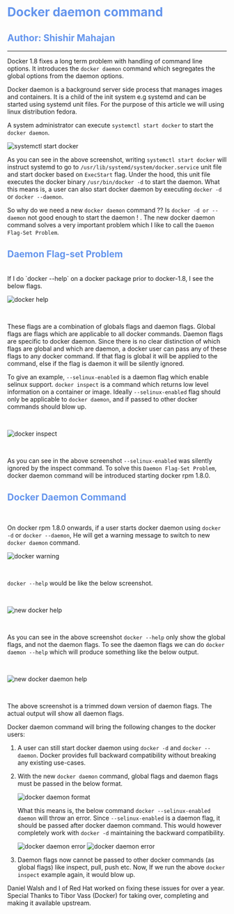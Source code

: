  
# <span style="color:cornflowerblue">Docker daemon command</span>
## <span style="color:cornflowerblue">Author: Shishir Mahajan</span>
---
Docker 1.8 fixes a long term problem with handling of command line options. It introduces the `docker daemon` command which segregates
the global options from the daemon options.

Docker daemon is a background server side process that manages images and containers. It is a child of the init system e.g systemd and can be started using systemd unit files. For the purpose of this article we will using linux distribution fedora.

A system administrator can execute `systemctl start docker` to start the `docker daemon`.

![systemctl start docker](images/docker_daemon_start.png)

As you can see in the above screenshot, writing `systemctl start docker` will instruct systemd to go to `/usr/lib/systemd/system/docker.service` unit file and start docker based on `ExecStart` flag. Under the hood, this unit file executes the docker binary `/usr/bin/docker -d` to start the daemon. What this means is, a user can also start docker daemon by executing `docker -d` or `docker --daemon`.

So why do we need a new `docker daemon` command ?? Is `docker -d or --daemon` not good enough to start the daemon ! . The new docker daemon command solves a very important problem which I like to call the `Daemon Flag-Set Problem`.

## <span style="color:cornflowerblue">Daemon Flag-set Problem</span>
<br/>
If I do `docker --help` on a docker package prior to docker-1.8, I see the below flags.
<br/>

![docker help](images/docker_help.png)

<br/>

These flags are a combination of globals flags and daemon flags. Global flags are flags which are applicable to all docker commands. 
Daemon flags are specific to docker daemon. Since there is no clear distinction of which flags are global and which are daemon, a docker 
user can pass any of these flags to any docker command. If that flag is global it will be applied to the command, else if the flag is daemon 
it will be silently ignored. 

To give an example, `--selinux-enabled` is a daemon flag which enable selinux support. `docker inspect` is a command which returns low level information on a container or image.
Ideally `--selinux-enabled` flag should only be applicable to `docker daemon`, and if passed to other docker commands should blow up.

<br/>

![docker inspect](images/docker_inspect.png)

<br/>

As you can see in the above screenshot `--selinux-enabled` was silently ignored by the inspect command. To solve this `Daemon Flag-Set Problem`, 
docker daemon command will be introduced starting docker rpm 1.8.0.

## <span style="color:cornflowerblue">Docker Daemon Command</span>

<br/>

On docker rpm 1.8.0 onwards, if a user starts docker daemon using `docker -d` or `docker --daemon`, He will get a warning message to switch to new `docker daemon` command.

![docker warning](images/docker-d.png)

<br/>

`docker --help` would be like the below screenshot.

<br/>

![new docker help](images/new_docker_help.png)

<br/>

As you can see in the above screenshot `docker --help` only show the global flags, and not the daemon flags. 
To see the daemon flags we can do `docker daemon --help` which will produce something like the below output.

<br/>

![new docker daemon help](images/new_docker_daemon_help.png)

<br/>

The above screenshot is a trimmed down version of daemon flags. The actual output will show all daemon flags.

Docker daemon command will bring the following changes to the docker users:

1. 	A user can still start docker daemon using `docker -d` and `docker --daemon`. Docker provides full backward compatibility without breaking any existing use-cases.
2. 	With the new `docker daemon` command, global flags and daemon flags must be passed in the below format.

	![docker daemon format](images/docker_daemon_format.png)

	What this means is, the below command `docker --selinux-enabled daemon` will throw an error. Since `--selinux-enabled` is a daemon flag, it should be passed after docker daemon command. 
	This would however completely work with `docker -d` maintaining the backward compatibility.
	
	![docker daemon error](images/docker-selinux.png)
	![docker daemon error](images/docker_daemon_error.png)

3. Daemon flags now cannot be passed to other docker commands (as global flags) like inspect, pull, push etc. Now, If we run the above  `docker inspect` example again, it would blow up.

Daniel Walsh and I of Red Hat worked on fixing these issues for over a year. Special Thanks to Tibor Vass (Docker) for taking over, completing and making it available upstream.
